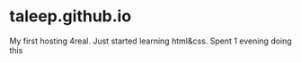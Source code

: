 # taleep.github.io
My first hosting 4real.
Just started learning html&css.
Spent 1 evening doing this
